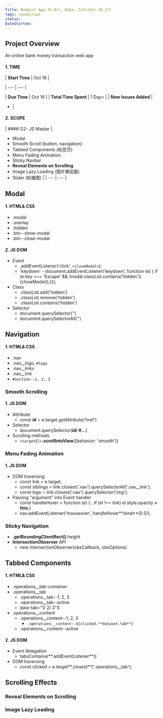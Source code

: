 ```yaml
---
Title: Bankist App-JS Arr, Date, Intl(Oct 16-17)
tags: JavaScript
status:
DateStarted:
---
```


## Project Overview

An online bank money transaction web app

#### 1. TIME

| **Start Time** | Oct 16 |

| --- | --- |

| **Due Time** | Oct 16 |
| **Total Time Spent** | 1 Day> |
| **New Issues Added** |

- |

#### 2. SCOPE

| #### G2- JS Master
|

- Modal
- Smooth Scroll (button, navigation)
- Tabbed Components (标签页)
- Menu Fading Animation
- Sticky Navbar
- **Reveal Elements on Scrolling**
- Image Lazy Loading (图片懒加载)
- Slider (轮播图)
  |
  | --- | --- |

## Modal

#### 1. HTML& CSS

- .modal
- .overlay
- .hidden
- .btn--show-modal
- .btn--close-modal

#### 2. JS DOM

- Event
  - .addEventListener('click', `<closeModal>`);
  - 'keydown' - document.addEventListener('keydown', function (e) {
    if (e.key === 'Escape' && !modal.classList.contains('hidden')) {closeModal();}});
- Class
  - .classList.add('hidden')
  - .classList.remove('hidden')
  - .classList.contains('hidden')
- Selector
  - document.querySelector('')
  - document.querySelectorAll('')

## Navigation

#### 1. HTML& CSS

- .nav
- .nav\_\_logo, `#logo`
- .nav\_\_links
- .nav\_\_link
- `#section--1, 2, 3`

### Smooth Scrolling

#### 1. JS DOM

- Attribute
  - const **id** = e.target.getAttribute('href')
- Selector
  - document.querySelector(**id/ #...**)
- Scrolling methods
  - `<targetEl>`**.scrollIntoView**({behavior: 'smooth'})

### Menu Fading Animation

#### 1. JS DOM

- DOM traversing
  - const link = e.target;
  - const siblings = link.closest('.nav').querySelectorAll('.nav\_\_link');
  - const logo = link.closest('.nav').querySelector('img');
- Passing "argument" into Event handler
  - const handleHover = function (e) {...if (el !== link) el.style.opacity **= this**;}
  - nav.addEventListener('mouseover', handleHover**.bind**(0.5));

### Sticky Navigation

- **.getBoundingClientRect()**.height
- **IntersectionObserver** API
  - new IntersectionObserver(obsCallback, obsOptions)

## Tabbed Components

#### 1. HTML& CSS

- .operations\_\_tab-container
- .operations\_\_tab
  - .operations\_\_tab--1, 2, 3
  - .operations\_\_tab--active
  - data-tab="1/ 2/ 3"S
- .operations\_\_content
  - .operations\_\_content--1, 2, 3
    - `.operations__content--${clicked.**dataset.tab**}`
  - .operations\_\_content--active

#### 2. JS DOM

- Event delegation
  - tabsContainer**.addEventListener**()
- DOM traversing
  - const clicked = e.target**.closest**('.operations\_\_tab');

## Scrolling Effects

### Reveal Elements on Scrolling

### Image Lazy Loading
